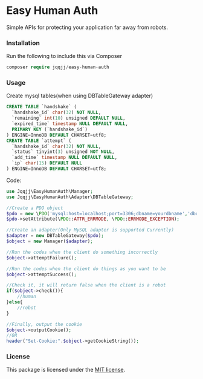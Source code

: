# Easy Human Auth

Simple APIs for protecting your application far away from robots.

### Installation

Run the following to include this via Composer
```php
composer require jqqjj/easy-human-auth
```
### Usage

Create mysql tables(when using  DBTableGateway adapter)
```sql
CREATE TABLE `handshake` (
  `handshake_id` char(32) NOT NULL,
  `remaining` int(10) unsigned DEFAULT NULL,
  `expired_time` timestamp NULL DEFAULT NULL,
  PRIMARY KEY (`handshake_id`)
) ENGINE=InnoDB DEFAULT CHARSET=utf8;
CREATE TABLE `attempt` (
  `handshake_id` char(32) NOT NULL,
  `status` tinyint(3) unsigned NOT NULL,
  `add_time` timestamp NULL DEFAULT NULL,
  `ip` char(15) DEFAULT NULL
) ENGINE=InnoDB DEFAULT CHARSET=utf8;
```
Code:
```php
use Jqqjj\EasyHumanAuth\Manager;
use Jqqjj\EasyHumanAuth\Adapter\DBTableGateway;

//Create a PDO object
$pdo = new \PDO('mysql:host=localhost;port=3306;dbname=yourdbname','dbuser','dbpasswd');
$pdo->setAttribute(\PDO::ATTR_ERRMODE, \PDO::ERRMODE_EXCEPTION);

//Create an adapter(Only MySQL adapter is supported Currently)
$adapter = new DBTableGateway($pdo);
$object = new Manager($adapter);

//Run the codes when the client do something incorrectly
$object->attemptFailure();

//Run the codes when the client do things as you want to be
$object->attemptSuccess();

//Check it, it will return false when the client is a robot
if($object->check()){
	//human
}else{
	//robot
}

//Finally, output the cookie
$object->outputCookie();
//OR
header("Set-Cookie:".$object->getCookieString());
```

### License
This package is licensed under the [MIT license](http://opensource.org/licenses/MIT).

